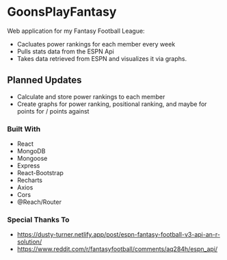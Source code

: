 # GoonsPlayFantasy

Web application for my Fantasy Football League:
- Cacluates power rankings for each member every week
- Pulls stats data from the ESPN Api
- Takes data retrieved from ESPN and visualizes it via graphs.

## Planned Updates
- Calculate and store power rankings to each member
- Create graphs for power ranking, positional ranking, and maybe for points for / points against

### Built With
- React
- MongoDB
- Mongoose
- Express
- React-Bootstrap
- Recharts
- Axios
- Cors
- @Reach/Router

### Special Thanks To
- https://dusty-turner.netlify.app/post/espn-fantasy-football-v3-api-an-r-solution/
- https://www.reddit.com/r/fantasyfootball/comments/aq284h/espn_api/
